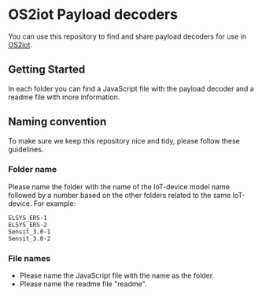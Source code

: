 # OS2iot Payload decoders

You can use this repository to find and share payload decoders for use in [OS2iot](https://os2.eu/produkt/os2iot).

## Getting Started

In each folder you can find a JavaScript file with the payload decoder and a readme file with more information.

## Naming convention
To make sure we keep this repository nice and tidy, please follow these guidelines.

### Folder name
Please name the folder with the name of the IoT-device model name followed by a number based on the other folders related to the same IoT-device. For example:
```
ELSYS_ERS-1
ELSYS_ERS-2
Sensit_3.0-1
Sensit_3.0-2
```
### File names
* Please name the JavaScript file with the name as the folder.
* Please name the readme file "readme".
